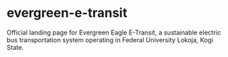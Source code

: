 # evergreen-e-transit
Official landing page for Evergreen Eagle E-Transit, a sustainable electric bus transportation system operating in Federal University Lokoja, Kogi State.
